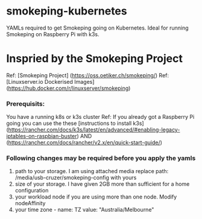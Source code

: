 # smokeping-kubernetes
YAMLs required to get Smokeping going on Kubernetes. Ideal for running Smokeping on Raspberry Pi with k3s.

# Inspried by the Smokeping Project 
Ref: [Smokeping Project] (https://oss.oetiker.ch/smokeping/)
Ref: [Linuxserver.io Dockerised Images] (https://hub.docker.com/r/linuxserver/smokeping)

### Prerequisits:
You have a running k8s or k3s cluster
Ref: If you already got a Raspberry Pi going you can use the these [instructions to install k3s] (https://rancher.com/docs/k3s/latest/en/advanced/#enabling-legacy-iptables-on-raspbian-buster) AND (https://rancher.com/docs/rancher/v2.x/en/quick-start-guide/)

### Following changes may be required before you apply the yamls
1. path to your storage. I am using attached media replace path: /media/usb-cruzer/smokeping-config with yours
2. size of your storage. I have given 2GB more than sufficient for a home configuration
3. your workload node if you are using more than one node. Modify nodeAffinity
4. your time zone - name: TZ value: "Australia/Melbourne"
